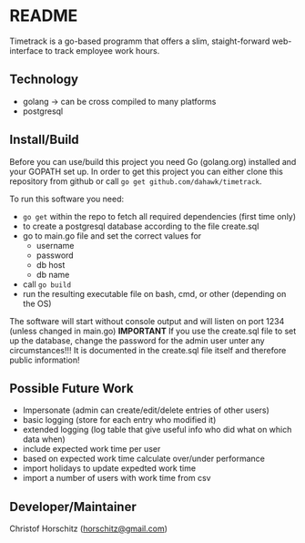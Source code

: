 # README #

Timetrack is a go-based programm that offers a slim, staight-forward web-interface to track employee work hours.

## Technology ##
* golang -> can be cross compiled to many platforms
* postgresql

## Install/Build ##
Before you can use/build this project you need Go (golang.org) installed and your GOPATH set up.
In order to get this project you can either clone this repository from github or call `go get github.com/dahawk/timetrack`.

To run this software you need:
* `go get` within the repo to fetch all required dependencies (first time only)
* to create a postgresql database according to the file create.sql
* go to main.go file and set the correct values for
  * username
  * password
  * db host
  * db name
* call `go build`
* run the resulting executable file on bash, cmd, or other (depending on the OS)

The software will start without console output and will listen on port 1234 (unless changed in main.go)
**IMPORTANT** If you use the create.sql file to set up the database, change the password for the admin user unter any circumstances!!! It is documented in the create.sql file itself and therefore public information!

## Possible Future Work ##
* Impersonate (admin can create/edit/delete entries of other users)
* basic logging (store for each entry who modified it)
* extended logging (log table that give useful info who did what on which data when)
* include expected work time per user
* based on expected work time calculate over/under performance
* import holidays to update expedted work time
* import a number of users with work time from csv

## Developer/Maintainer ##

Christof Horschitz (horschitz@gmail.com)
